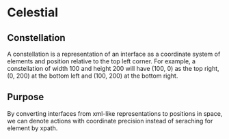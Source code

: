 # Celestial

## Constellation

A constellation is a representation of an interface as a coordinate system of elements and position relative to the top left corner. For example, a constellation of width 100 and height 200 will have (100, 0) as the top right, (0, 200) at the bottom left and (100, 200) at the bottom right.

## Purpose

By converting interfaces from xml-like representations to positions in space, we can denote actions with coordinate precision instead of seraching for element by xpath.

